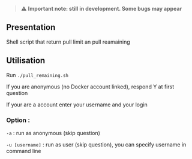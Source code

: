 > :warning: **Important note: still in development. Some bugs may appear**

## Presentation

Shell script that return pull limit an pull reamaining

## Utilisation

Run `./pull_remaining.sh`

If you are anonymous (no Docker account linked), respond Y at first question

If your are a account enter your username and your login

### Option :

`-a` : run as anonymous (skip question)

`-u [username]` : run as user (skip question), you can specify username in command line
